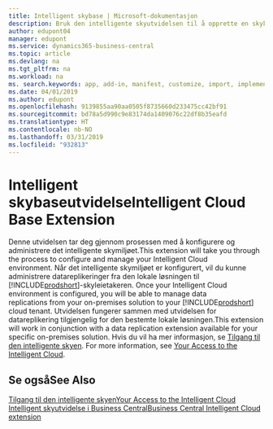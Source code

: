 ```yaml
---
title: Intelligent skybase | Microsoft-dokumentasjon
description: Bruk den intelligente skyutvidelsen til å opprette en skykopi av dataene slik at du er koblet til den intelligente skyen.
author: edupont04
manager: edupont
ms.service: dynamics365-business-central
ms.topic: article
ms.devlang: na
ms.tgt_pltfrm: na
ms.workload: na
ms. search.keywords: app, add-in, manifest, customize, import, implement
ms.date: 04/01/2019
ms.author: edupont
ms.openlocfilehash: 9139855aa90aa0505f8735660d233475cc42bf91
ms.sourcegitcommit: bd78a5d990c9e83174da1409076c22df8b35eafd
ms.translationtype: HT
ms.contentlocale: nb-NO
ms.lasthandoff: 03/31/2019
ms.locfileid: "932813"
---
```

# <a name="intelligent-cloud-base-extension"></a><span data-ttu-id="ff6f4-103">Intelligent skybaseutvidelse</span><span class="sxs-lookup"><span data-stu-id="ff6f4-103">Intelligent Cloud Base Extension</span></span>

<span data-ttu-id="ff6f4-104">Denne utvidelsen tar deg gjennom prosessen med å konfigurere og administrere det intelligente skymiljøet.</span><span class="sxs-lookup"><span data-stu-id="ff6f4-104">This extension will take you through the process to configure and manage your Intelligent Cloud environment.</span></span><span data-ttu-id="ff6f4-105"> Når det intelligente skymiljøet er konfigurert, vil du kunne administrere datareplikeringer fra den lokale løsningen til [!INCLUDE[prodshort](includes/prodshort.md)]-skyleietakeren.</span><span class="sxs-lookup"><span data-stu-id="ff6f4-105"> Once your Intelligent Cloud environment is configured, you will be able to manage data replications from your on-premises solution to your [!INCLUDE[prodshort](includes/prodshort.md)] cloud tenant.</span></span> <span data-ttu-id="ff6f4-106">Utvidelsen fungerer sammen med utvidelsen for datareplikering tilgjengelig for den bestemte lokale løsningen.</span><span class="sxs-lookup"><span data-stu-id="ff6f4-106">This extension will work in conjunction with a data replication extension available for your specific on-premises solution.</span></span><span data-ttu-id="ff6f4-107"> Hvis du vil ha mer informasjon, se [Tilgang til den intelligente skyen](about-intelligent-cloud.md).</span><span class="sxs-lookup"><span data-stu-id="ff6f4-107"> For more information, see [Your Access to the Intelligent Cloud](about-intelligent-cloud.md).</span></span>  

## <a name="see-also"></a><span data-ttu-id="ff6f4-108">Se også</span><span class="sxs-lookup"><span data-stu-id="ff6f4-108">See Also</span></span>

[<span data-ttu-id="ff6f4-109">Tilgang til den intelligente skyen</span><span class="sxs-lookup"><span data-stu-id="ff6f4-109">Your Access to the Intelligent Cloud</span></span>](about-intelligent-cloud.md)  
[<span data-ttu-id="ff6f4-110">Intelligent skyutvidelse i Business Central</span><span class="sxs-lookup"><span data-stu-id="ff6f4-110">Business Central Intelligent Cloud extension</span></span>](ui-extensions-data-replication.md)  
